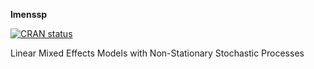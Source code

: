 **lmenssp**


[![CRAN status](https://badges.cranchecks.info/summary/lmenssp.svg)](https://cran.r-project.org/web/checks/check_results_lmenssp.html)

Linear Mixed Effects Models with Non-Stationary Stochastic Processes

